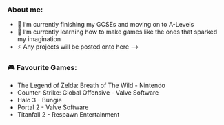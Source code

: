 ### About me:
- 🔭 I’m currently finishing my GCSEs and moving on to A-Levels
- 🌱 I’m currently learning how to make games like the ones that sparked my imagination
- ⚡ Any projects will be posted onto here -->

### 🎮 Favourite Games:
- The Legend of Zelda: Breath of The Wild - Nintendo
- Counter-Strike: Global Offensive - Valve Software
- Halo 3 - Bungie
- Portal 2 - Valve Software
- Titanfall 2 - Respawn Entertainment
